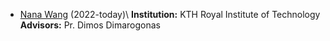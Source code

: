 * [Nana Wang](https://scholar.google.fr/citations?hl=en&user=wi9K7qgAAAAJ&view_op=list_works&sortby=pubdate) (2022-today)\\
  **Institution:** KTH Royal Institute of Technology
  **Advisors:** Pr. Dimos Dimarogonas